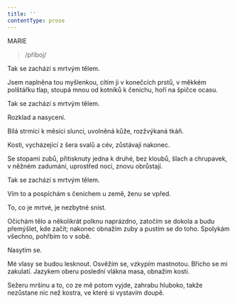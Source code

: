 ```yaml
---
title: ''
contentType: prose
---
```


MARIE

> /příboj/

Tak se zachází s mrtvým tělem.

Jsem naplněna tou myšlenkou, cítím ji v konečcích prstů, v měkkém polštářku tlap, stoupá mnou od kotníků k čenichu, hoří na špičce ocasu.

Tak se zachází s mrtvým tělem.

Rozklad a nasycení.

Bílá strmící k měsíci slunci, uvolněná kůže, rozžvýkaná tkáň.

Kosti, vycházející z šera svalů a cév, zůstávají nakonec.

Se stopami zubů, přitisknuty jedna k druhé, bez kloubů, šlach a chrupavek, v něžném zadumání, uprostřed noci, znovu obrůstají.

Tak se zachází s mrtvým tělem.

Vím to a pospíchám s čenichem u země, ženu se vpřed.

To, co je mrtvé, je nezbytné sníst.

Očichám tělo a několikrát polknu naprázdno, zatočím se dokola a budu přemýšlet, kde začít; nakonec obnažím zuby a pustím se do toho. Spolykám všechno, pohřbím to v sobě.

Nasytím se.

Mé vlasy se budou lesknout. Osvěžím se, vzkypím mastnotou. Břicho se mi zakulatí. Jazykem oberu poslední vlákna masa, obnažím kosti.

Sežeru mršinu a to, co ze mě potom vyjde, zahrabu hluboko, takže nezůstane nic než kostra, ve které si vystavím doupě.
